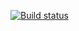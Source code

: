 [![Build status](https://ci.appveyor.com/api/projects/status/his15u0rg5fedy26/branch/master?svg=true)](https://ci.appveyor.com/project/tatyana24fomina/apici-argid/branch/master)
